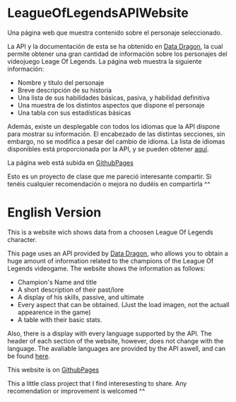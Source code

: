 # LeagueOfLegendsAPIWebsite
Una página web que muestra contenido sobre el personaje seleccionado.

La API y la documentación de esta se ha obtenido en [Data Dragon](https://developer.riotgames.com/docs/lol), la cual permite obtener una gran cantidad de información sobre los personajes del videojuego Leage Of Legends.
La página web muestra la siguiente información:
  - Nombre y título del personaje
  - Breve descripción de su historia
  - Una lista de sus habilidades básicas, pasiva, y habilidad definitiva
  - Una muestra de los distintos aspectos que dispone el personaje
  - Una tabla con sus estadísticas básicas

Además, existe un desplegable con todos los idiomas que la API dispone para mostrar su información. El encabezado de las distintas secciones, sin embargo, no se modifica a pesar del cambio de idioma.
La lista de idiomas disponibles está proporcionada por la API, y se pueden obtener [aquí](https://ddragon.leagueoflegends.com/cdn/languages.json).

La página web está subida en [GithubPages](https://grojman.github.io/LeagueOfLegendsAPIWebsite/)

Esto es un proyecto de clase que me pareció interesante compartir. Si tenéis cualquier recomendación o mejora no dudéis en compartirla ^^

# English Version
This is a website wich shows data from a choosen League Of Legends character.

This page uses an API provided by [Data Dragon](https://developer.riotgames.com/docs/lol), who allows you to obtain a huge amount of information related to the champions of the League Of Legends videogame.
The website shows the information as follows:
  - Champion's Name and title
  - A short description of their past/lore
  - A display of his skills, passive, and ultimate
  - Every aspect that can be obtained. (Just the load imagen, not the actuall appearence in the game)
  - A table with their basic stats.

Also, there is a display with every language supported by the API. The header of each section of the website, however, does not change with the language.
The avaliable languages are provided by the API aswell, and can be found [here](https://ddragon.leagueoflegends.com/cdn/languages.json).

This website is on [GithubPages](https://grojman.github.io/LeagueOfLegendsAPIWebsite/)

This a little class project that I find interesesting to share. Any recomendation or improvement is welcomed ^^
